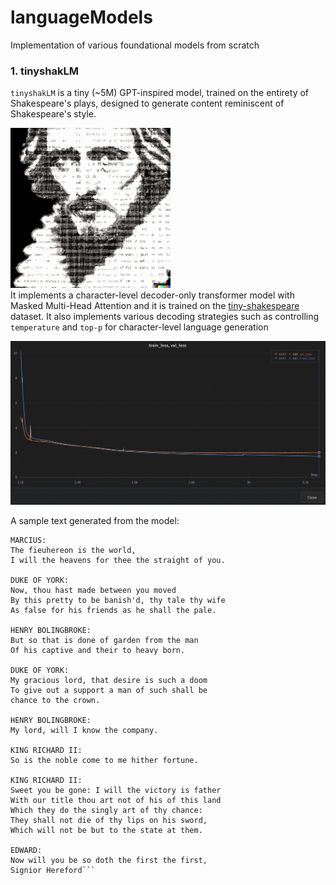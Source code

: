 # languageModels
Implementation of various foundational models from scratch

### 1. tinyshakLM
`tinyshakLM` is a tiny (~5M) GPT-inspired model, trained on the entirety of Shakespeare's plays, designed to generate content reminiscent of Shakespeare's style.<br>

<img src="https://github.com/krishhrana/languageModels/blob/main/shakespeare.png" width="256"> <br>
It implements a character-level decoder-only transformer model with Masked Multi-Head Attention and it is trained on the 
[tiny-shakespeare](https://github.com/karpathy/char-rnn/blob/master/data/tinyshakespeare/input.txt) dataset. It also implements various decoding strategies such as controlling `temperature` and `top-p` for character-level language generation

![Loss Curve](https://github.com/krishhrana/languageModels/blob/main/tinyShakLM%20-%20loss_curve.png)

A sample text generated from the model: 
```
MARCIUS:
The fieuhereon is the world,
I will the heavens for thee the straight of you.

DUKE OF YORK:
Now, thou hast made between you moved
By this pretty to be banish'd, thy tale thy wife
As false for his friends as he shall the pale.

HENRY BOLINGBROKE:
But so that is done of garden from the man
Of his captive and their to heavy born.

DUKE OF YORK:
My gracious lord, that desire is such a doom
To give out a support a man of such shall be
chance to the crown.

HENRY BOLINGBROKE:
My lord, will I know the company.

KING RICHARD II:
So is the noble come to me hither fortune.

KING RICHARD II:
Sweet you be gone: I will the victory is father
With our title thou art not of his of this land
Which they do the singly art of thy chance:
They shall not die of thy lips on his sword,
Which will not be but to the state at them.

EDWARD:
Now will you be so doth the first the first,
Signior Hereford```
